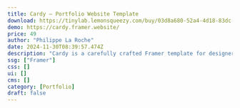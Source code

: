 ```yaml
---
title: Cardy — Portfolio Website Template
download: https://tinylab.lemonsqueezy.com/buy/03d8a680-52a4-4d18-83dc-a61b005b08c3
demo: https://cardy.framer.website/
price: 49
author: "Philippe La Roche"
date: 2024-11-30T08:39:57.474Z
description: "Cardy is a carefully crafted Framer template for designers to showcase a portfolio with a very personal touch. Adjust the different cards to your liking to create a portfolio that stands out from the crowd."
ssg: ["Framer"]
css: []
ui: []
cms: []
category: [Portfolio]
draft: false
---
```

